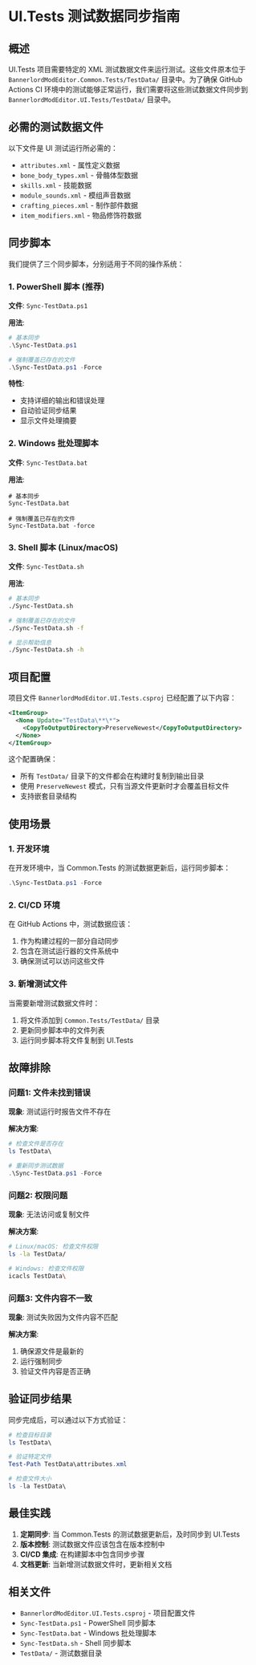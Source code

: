 # UI.Tests 测试数据同步指南

## 概述

UI.Tests 项目需要特定的 XML 测试数据文件来运行测试。这些文件原本位于 `BannerlordModEditor.Common.Tests/TestData/` 目录中。为了确保 GitHub Actions CI 环境中的测试能够正常运行，我们需要将这些测试数据文件同步到 `BannerlordModEditor.UI.Tests/TestData/` 目录中。

## 必需的测试数据文件

以下文件是 UI 测试运行所必需的：

- `attributes.xml` - 属性定义数据
- `bone_body_types.xml` - 骨骼体型数据  
- `skills.xml` - 技能数据
- `module_sounds.xml` - 模组声音数据
- `crafting_pieces.xml` - 制作部件数据
- `item_modifiers.xml` - 物品修饰符数据

## 同步脚本

我们提供了三个同步脚本，分别适用于不同的操作系统：

### 1. PowerShell 脚本 (推荐)

**文件**: `Sync-TestData.ps1`

**用法**:
```powershell
# 基本同步
.\Sync-TestData.ps1

# 强制覆盖已存在的文件
.\Sync-TestData.ps1 -Force
```

**特性**:
- 支持详细的输出和错误处理
- 自动验证同步结果
- 显示文件处理摘要

### 2. Windows 批处理脚本

**文件**: `Sync-TestData.bat`

**用法**:
```batch
# 基本同步
Sync-TestData.bat

# 强制覆盖已存在的文件
Sync-TestData.bat -force
```

### 3. Shell 脚本 (Linux/macOS)

**文件**: `Sync-TestData.sh`

**用法**:
```bash
# 基本同步
./Sync-TestData.sh

# 强制覆盖已存在的文件
./Sync-TestData.sh -f

# 显示帮助信息
./Sync-TestData.sh -h
```

## 项目配置

项目文件 `BannerlordModEditor.UI.Tests.csproj` 已经配置了以下内容：

```xml
<ItemGroup>
  <None Update="TestData\**\*">
    <CopyToOutputDirectory>PreserveNewest</CopyToOutputDirectory>
  </None>
</ItemGroup>
```

这个配置确保：
- 所有 `TestData/` 目录下的文件都会在构建时复制到输出目录
- 使用 `PreserveNewest` 模式，只有当源文件更新时才会覆盖目标文件
- 支持嵌套目录结构

## 使用场景

### 1. 开发环境

在开发环境中，当 Common.Tests 的测试数据更新后，运行同步脚本：

```powershell
.\Sync-TestData.ps1 -Force
```

### 2. CI/CD 环境

在 GitHub Actions 中，测试数据应该：
1. 作为构建过程的一部分自动同步
2. 包含在测试运行器的文件系统中
3. 确保测试可以访问这些文件

### 3. 新增测试文件

当需要新增测试数据文件时：
1. 将文件添加到 `Common.Tests/TestData/` 目录
2. 更新同步脚本中的文件列表
3. 运行同步脚本将文件复制到 UI.Tests

## 故障排除

### 问题1: 文件未找到错误

**现象**: 测试运行时报告文件不存在

**解决方案**:
```powershell
# 检查文件是否存在
ls TestData\

# 重新同步测试数据
.\Sync-TestData.ps1 -Force
```

### 问题2: 权限问题

**现象**: 无法访问或复制文件

**解决方案**:
```bash
# Linux/macOS: 检查文件权限
ls -la TestData/

# Windows: 检查文件权限
icacls TestData\
```

### 问题3: 文件内容不一致

**现象**: 测试失败因为文件内容不匹配

**解决方案**:
1. 确保源文件是最新的
2. 运行强制同步
3. 验证文件内容是否正确

## 验证同步结果

同步完成后，可以通过以下方式验证：

```powershell
# 检查目标目录
ls TestData\

# 验证特定文件
Test-Path TestData\attributes.xml

# 检查文件大小
ls -la TestData\
```

## 最佳实践

1. **定期同步**: 当 Common.Tests 的测试数据更新后，及时同步到 UI.Tests
2. **版本控制**: 测试数据文件应该包含在版本控制中
3. **CI/CD 集成**: 在构建脚本中包含同步步骤
4. **文档更新**: 当新增测试数据文件时，更新相关文档

## 相关文件

- `BannerlordModEditor.UI.Tests.csproj` - 项目配置文件
- `Sync-TestData.ps1` - PowerShell 同步脚本
- `Sync-TestData.bat` - Windows 批处理脚本
- `Sync-TestData.sh` - Shell 同步脚本
- `TestData/` - 测试数据目录